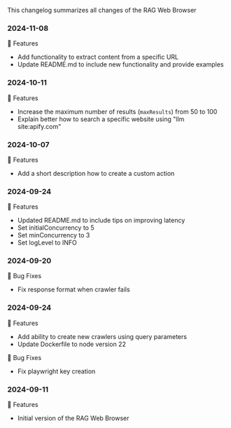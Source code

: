 This changelog summarizes all changes of the RAG Web Browser


### 2024-11-08

🚀 Features
- Add functionality to extract content from a specific URL
- Update README.md to include new functionality and provide examples

### 2024-10-11

🚀 Features
- Increase the maximum number of results (`maxResults`) from 50 to 100
- Explain better how to search a specific website using "llm site:apify.com"

### 2024-10-07

🚀 Features
- Add a short description how to create a custom action

### 2024-09-24

🚀 Features
- Updated README.md to include tips on improving latency
- Set initialConcurrency to 5
- Set minConcurrency to 3
- Set logLevel to INFO

### 2024-09-20

🐛 Bug Fixes
- Fix response format when crawler fails

### 2024-09-24

🚀 Features
- Add ability to create new crawlers using query parameters
- Update Dockerfile to node version 22

🐛 Bug Fixes
- Fix playwright key creation

### 2024-09-11

🚀 Features
- Initial version of the RAG Web Browser
